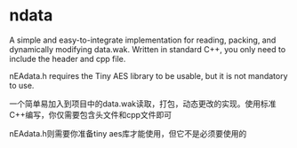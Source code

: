 # ndata
A simple and easy-to-integrate implementation for reading, packing, and dynamically modifying data.wak. Written in standard C++, you only need to include the header and cpp file.

nEAdata.h requires the Tiny AES library to be usable, but it is not mandatory to use.

一个简单易加入到项目中的data.wak读取，打包，动态更改的实现。使用标准C++编写，你仅需要包含头文件和cpp文件即可

nEAdata.h则需要你准备tiny aes库才能使用，但它不是必须要使用的
